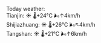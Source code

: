 Today weather:  
Tianjin: ☀️   🌡️+24°C 🌬️↑4km/h  
Shijiazhuang: ☀️   🌡️+26°C 🌬️↖4km/h  
Tangshan: ☀️   🌡️+21°C 🌬️↑6km/h  
